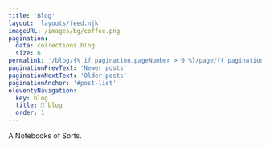 ```yaml
---
title: 'Blog'
layout: 'layouts/feed.njk'
imageURL: /images/bg/coffee.png
pagination: 
  data: collections.blog
  size: 6
permalink: '/blog/{% if pagination.pageNumber > 0 %}/page/{{ pagination.pageNumber }}{% endif %}/index.html'
paginationPrevText: 'Newer posts'
paginationNextText: 'Older posts'
paginationAnchor: '#post-list'
eleventyNavigation:
  key: blog
  title: 📓 blog
  order: 1
---
```

<div class="mt-8 bg-purple-700 p-4 inline-block rounded-3xl">
A Notebooks of Sorts.
 </div>